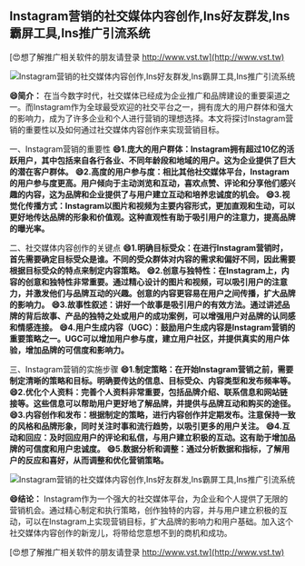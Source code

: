## **Instagram营销的社交媒体内容创作,Ins好友群发,Ins霸屏工具,Ins推广引流系统**

[😍想了解推广相关软件的朋友请登录 http://www.vst.tw](http://www.vst.tw)

 <center><img src="https://vst.tw/MP4/tuiguang/png/0.png" alt="Instagram营销的社交媒体内容创作,Ins好友群发,Ins霸屏工具,Ins推广引流系统"></center>

**😄简介：**
在当今数字时代，社交媒体已经成为企业推广和品牌建设的重要渠道之一。而Instagram作为全球最受欢迎的社交平台之一，拥有庞大的用户群体和强大的影响力，成为了许多企业和个人进行营销的理想选择。本文将探讨Instagram营销的重要性以及如何通过社交媒体内容创作来实现营销目标。

一、Instagram营销的重要性
**😄1.庞大的用户群体：Instagram拥有超过10亿的活跃用户，其中包括来自各行各业、不同年龄段和地域的用户。这为企业提供了巨大的潜在客户群体。**
**😄2.高度的用户参与度：相比其他社交媒体平台，Instagram的用户参与度更高。用户倾向于主动浏览和互动，喜欢点赞、评论和分享他们感兴趣的内容，这为品牌和企业提供了与用户建立互动和培养忠诚度的机会。**
**😄3.视觉化传播方式：Instagram以图片和视频为主要内容形式，更加直观和生动，可以更好地传达品牌的形象和价值观。这种直观性有助于吸引用户的注意力，提高品牌的曝光率。**

二、社交媒体内容创作的关键点
**😄1.明确目标受众：在进行Instagram营销时，首先需要确定目标受众是谁。不同的受众群体对内容的需求和偏好不同，因此需要根据目标受众的特点来制定内容策略。**
**😄2.创意与独特性：在Instagram上，内容的创意和独特性非常重要。通过精心设计的图片和视频，可以吸引用户的注意力，并激发他们与品牌互动的兴趣。创意的内容更容易在用户之间传播，扩大品牌的影响力。**
**😄3.故事性叙述：讲好一个故事是吸引用户的有效方法。通过讲述品牌的背后故事、产品的独特之处或用户的成功案例，可以增强用户对品牌的认同感和情感连接。**
**😄4.用户生成内容（UGC）：鼓励用户生成内容是Instagram营销的重要策略之一。UGC可以增加用户参与度，建立用户社区，并提供真实的用户体验，增加品牌的可信度和影响力。**

三、Instagram营销的实施步骤
**😄1.制定策略：在开始Instagram营销之前，需要制定清晰的策略和目标。明确要传达的信息、目标受众、内容类型和发布频率等。**
**😄2.优化个人资料：完善个人资料非常重要，包括品牌介绍、联系信息和网站链接等。这些信息可以帮助用户更好地了解品牌，并提供与品牌互动和购买的途径。**
**😄3.内容创作和发布：根据制定的策略，进行内容创作并定期发布。注意保持一致的风格和品牌形象，同时关注时事和流行趋势，以吸引更多的用户关注。**
**😄4.互动和回应：及时回应用户的评论和私信，与用户建立积极的互动。这有助于增加品牌的可信度和用户忠诚度。**
**😄5.数据分析和调整：通过分析数据和指标，了解用户的反应和喜好，从而调整和优化营销策略。**

 <center><img src="https://vst.tw/MP4/tuiguang/png/6.png" alt="Instagram营销的社交媒体内容创作,Ins好友群发,Ins霸屏工具,Ins推广引流系统"></center>

**😄结论：**
Instagram作为一个强大的社交媒体平台，为企业和个人提供了无限的营销机会。通过精心制定和执行策略，创作独特的内容，并与用户建立积极的互动，可以在Instagram上实现营销目标，扩大品牌的影响力和用户基础。加入这个社交媒体内容创作的新宠儿，将带给您意想不到的商机和成功。

[😍想了解推广相关软件的朋友请登录 http://www.vst.tw](http://www.vst.tw)



